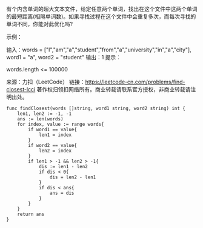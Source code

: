 有个内含单词的超大文本文件，给定任意两个单词，找出在这个文件中这两个单词的最短距离(相隔单词数)。如果寻找过程在这个文件中会重复多次，而每次寻找的单词不同，你能对此优化吗?

示例：

输入：words = ["I","am","a","student","from","a","university","in","a","city"], word1 = "a", word2 = "student"
输出：1
提示：

words.length <= 100000

来源：力扣（LeetCode）
链接：https://leetcode-cn.com/problems/find-closest-lcci
著作权归领扣网络所有。商业转载请联系官方授权，非商业转载请注明出处。


```golang
func findClosest(words []string, word1 string, word2 string) int {
    len1, len2 := -1, -1
    ans := len(words)
    for index, value := range words{
        if word1 == value{
            len1 = index
        }
        if word2 == value{
            len2 = index
        }
        if len1 > -1 && len2 > -1{
            dis := len1 - len2
            if dis < 0{
                dis = len2 - len1
            }
            if dis < ans{
                ans = dis
            }
        }
    }
    return ans
}
```